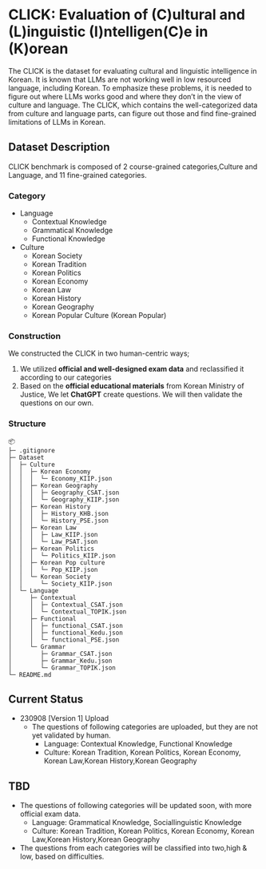 # CLICK: Evaluation of (C)ultural and (L)inguistic (I)ntelligen(C)e in (K)orean

The CLICK is the dataset for evaluating cultural and linguistic intelligence in Korean. It is known that LLMs are not working well in low resourced language, including Korean. To emphasize these problems, it is needed to figure out where LLMs works good and where they don’t in the view of culture and language. The CLICK, which contains the well-categorized data from culture and language parts, can figure out those and find fine-grained limitations of LLMs in Korean.

## **Dataset Description**

CLICK benchmark is composed of 2 course-grained categories,Culture and Language, and 11 fine-grained categories. 

### Category

- Language
    - Contextual Knowledge
    - Grammatical Knowledge 
    - Functional Knowledge
- Culture
    - Korean Society
    - Korean Tradition
    - Korean Politics
    - Korean Economy
    - Korean Law
    - Korean History
    - Korean Geography
    - Korean Popular Culture (Korean Popular)

### **Construction**

We constructed the CLICK in two human-centric ways;

1. We utilized **official and well-designed exam data** and reclassified it according to our categories
2. Based on the **official educational materials** from Korean Ministry of Justice, We let **ChatGPT** create questions. We will then validate the questions on our own.


### Structure
```
📦 
├─ .gitignore
├─ Dataset
│  ├─ Culture
│  │  ├─ Korean Economy
│  │  │  └─ Economy_KIIP.json
│  │  ├─ Korean Geography
│  │  │  ├─ Geography_CSAT.json
│  │  │  └─ Geography_KIIP.json
│  │  ├─ Korean History
│  │  │  ├─ History_KHB.json
│  │  │  └─ History_PSE.json
│  │  ├─ Korean Law
│  │  │  ├─ Law_KIIP.json
│  │  │  └─ Law_PSAT.json
│  │  ├─ Korean Politics
│  │  │  └─ Politics_KIIP.json
│  │  ├─ Korean Pop culture
│  │  │  └─ Pop_KIIP.json
│  │  └─ Korean Society
│  │     └─ Society_KIIP.json
│  └─ Language
│     ├─ Contextual
│     │  ├─ Contextual_CSAT.json
│     │  └─ Contextual_TOPIK.json
│     ├─ Functional
│     │  ├─ functional_CSAT.json
│     │  ├─ functional_Kedu.json
│     │  └─ functional_PSE.json
│     └─ Grammar
│        ├─ Grammar_CSAT.json
│        ├─ Grammar_Kedu.json
│        └─ Grammar_TOPIK.json
└─ README.md
```



## Current Status

- 230908 [Version 1] Upload
    - The questions of following categories are uploaded, but they are not yet validated by human.
        - Language: Contextual Knowledge, Functional Knowledge
        - Culture: Korean Tradition, Korean Politics, Korean Economy, Korean Law,Korean History,Korean Geography

## TBD
- The questions of following categories will be updated soon, with more official exam data.
    - Language: Grammatical Knowledge, Sociallinguistic Knowledge
    - Culture: Korean Tradition, Korean Politics, Korean Economy, Korean Law,Korean History,Korean Geography
- The questions from each categories will be classified into two,high & low, based on difficulties.
